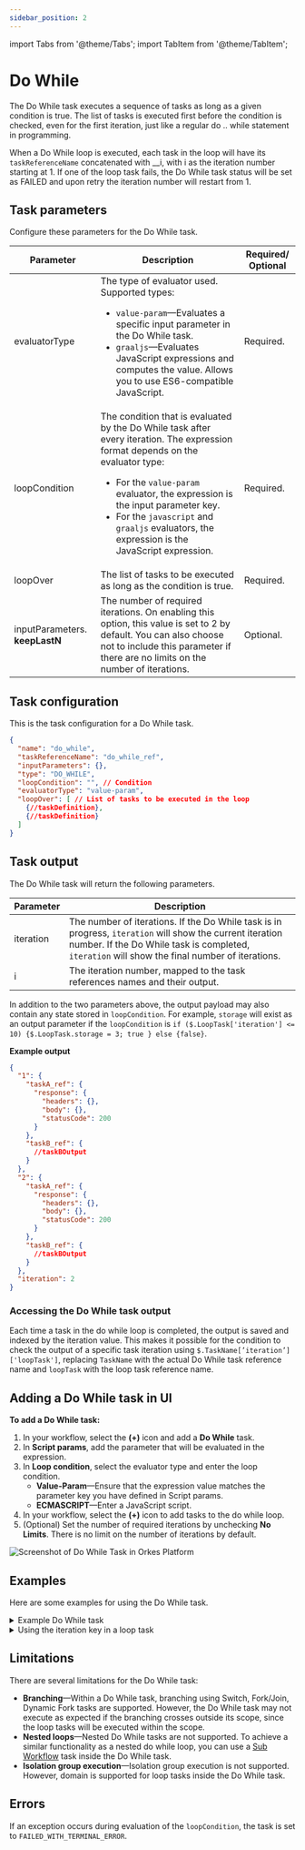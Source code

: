```yaml
---
sidebar_position: 2
---
```


import Tabs from '@theme/Tabs';
import TabItem from '@theme/TabItem';

# Do While

The Do While task executes a sequence of tasks as long as a given condition is true. The list of tasks is executed first before the condition is checked, even for the first iteration, just like a regular do .. while statement in programming.

When a Do While loop is executed, each task in the loop will have its `taskReferenceName` concatenated with __i, with i as the iteration number starting at 1. If one of the loop task fails, the Do While task status will be set as FAILED and upon retry the iteration number will restart from 1.

## Task parameters

Configure these parameters for the Do While task.

| Parameter     | Description                                                                                                                                                                                                | Required/ Optional |
| ------------- | ---------------------------------------------------------------------------------------------------------------------------------------------------------------------------------------------------------- | ------------- |
| evaluatorType | The type of evaluator used. Supported types: <ul><li>`value-param`—Evaluates a specific input parameter in the Do While task.</li><li>`graaljs`—Evaluates JavaScript expressions and computes the value. Allows you to use ES6-compatible JavaScript.</li></ul> | Required. |
| loopCondition    | The condition that is evaluated by the Do While task after every iteration. The expression format depends on the evaluator type:<ul><li>For the `value-param` evaluator, the expression is the input parameter key.</li><li>For the `javascript` and `graaljs` evaluators, the expression is the JavaScript expression. </li></ul> | Required. |
| loopOver | The list of tasks to be executed as long as the condition is true.   | Required. |
| inputParameters. **keepLastN**   | The number of required iterations. On enabling this option, this value is set to 2 by default. You can also choose not to include this parameter if there are no limits on the number of iterations.    | Optional. |

## Task configuration

This is the task configuration for a Do While task.

```json
{
  "name": "do_while",
  "taskReferenceName": "do_while_ref",
  "inputParameters": {},
  "type": "DO_WHILE",
  "loopCondition": "", // Condition
  "evaluatorType": "value-param",
  "loopOver": [ // List of tasks to be executed in the loop
    {//taskDefinition}, 
    {//taskDefinition}
  ]
}
```

## Task output
The Do While task will return the following parameters.

| Parameter     | Description                                                                                                                                                                                                |
| ------------- | ---------------------------------------------------------------------------------------------------------------------------------------------------------------------------------------------------------- |
| iteration | The number of iterations. If the Do While task is in progress, `iteration` will show the current iteration number. If the Do While task is completed, `iteration` will show the final number of iterations. | 
| i | The iteration number, mapped to the task references names and their output. | 

In addition to the two parameters above, the output payload may also contain any state stored in `loopCondition`. For example, `storage` will exist as an output parameter if the `loopCondition` is `if ($.LoopTask['iteration'] <= 10) {$.LoopTask.storage = 3; true } else {false}`.

**Example output**

``` json
{
  "1": {
    "taskA_ref": {
      "response": {
        "headers": {},
        "body": {},
        "statusCode": 200
      }
    },
    "taskB_ref": {
      //taskBOutput
    }
  },
  "2": {
    "taskA_ref": {
      "response": {
        "headers": {},
        "body": {},
        "statusCode": 200
      }
    },
    "taskB_ref": {
      //taskBOutput
    }
  },
  "iteration": 2
}
```
### Accessing the Do While task output

Each time a task in the do while loop is completed, the output is saved and indexed by the iteration value. This makes it possible for the condition to check the output of a specific task iteration using `$.TaskName[’iteration’]['loopTask']`, replacing `TaskName` with the actual Do While task reference name and `loopTask` with the loop task reference name.

## Adding a Do While task in UI
**To add a Do While task:**
1. In your workflow, select the **(+)** icon and add a **Do While** task.
2. In **Script params**, add the parameter that will be evaluated in the expression.
3. In **Loop condition**, select the evaluator type and enter the loop condition.
    - **Value-Param**—Ensure that the expression value matches the parameter key you have defined in Script params.
    - **ECMASCRIPT**—Enter a JavaScript script.
4. In your workflow, select the **(+)** icon to add tasks to the do while loop.
5. (Optional) Set the number of required iterations by unchecking **No Limits**. There is no limit on the number of iterations by default.

<p><img src="/content/img/Task-References/do_while_task_reference.png" alt="Screenshot of Do While Task in Orkes Platform"/></p>

## Examples
Here are some examples for using the Do While task.


<details><summary>Example Do While task</summary>
<p>

```json
{
  "name": "Loop Task",
  "taskReferenceName": "LoopTask",
  "type": "DO_WHILE",
  "inputParameters": {
    "value": "${workflow.input.value}"
  },
  "loopCondition": "if ( ($.LoopTask['iteration'] < $.value ) || ( $.first_task['response']['body'] > 10)) { false; } else { true; }",
  "loopOver": [
    {
      "name": "first task",
      "taskReferenceName": "first_task",
      "inputParameters": {
        "http_request": {
          "uri": "http://localhost:8082",
          "method": "POST"
        }
      },
      "type": "HTTP"
    },
    {
      "name": "second task",
      "taskReferenceName": "second_task",
      "inputParameters": {
        "http_request": {
          "uri": "http://localhost:8082",
          "method": "POST"
        }
      },
      "type": "HTTP"
    }
  ]
}
```

When executed successfully, the above Do While task will produce the following execution JSON, assuming three iterations occurred:

```json
{
  "taskType": "DO_WHILE",
  "outputData": {
    "iteration": 3,
    "1": {
      "first_task": {
        "response": {},
        "headers": {
          "Content-Type": "application/json"
        }
      },
      "second_task": {
        "response": {},
        "headers": {
          "Content-Type": "application/json"
        }
      }
    },
    "2": {
      "first_task": {
        "response": {},
        "headers": {
          "Content-Type": "application/json"
        }
      },
      "second_task": {
        "response": {},
        "headers": {
          "Content-Type": "application/json"
        }
      }
    },
    "3": {
      "first_task": {
        "response": {},
        "headers": {
          "Content-Type": "application/json"
        }
      },
      "second_task": {
        "response": {},
        "headers": {
          "Content-Type": "application/json"
        }
      }
    }
  }
}
```
</p>
</details>

<details><summary>Using the iteration key in a loop task</summary>
<p>
Sometimes, you may want to use the Do While iteration value/counter inside your loop tasks. In this example, an API call is made to a GitHub repository to get all stargazers and each iteration increases the pagination.

The Do While task’s `taskReferenceName` is "get_all_stars_loop_ref". To evaluate the current iteration, the parameter `$.get_all_stars_loop_ref['iteration']` is used in the `loopCondition`. In the HTTP task embedded in the loop, `${get_all_stars_loop_ref.output.iteration}` is used to define which page of results the API should return.


```json
{
  "name": "get_all_stars",
  "taskReferenceName": "get_all_stars_loop_ref",
  "inputParameters": {
    "stargazers": "4000"
  },
  "type": "DO_WHILE",
  "loopCondition": "if ($.get_all_stars_loop_ref['iteration'] < Math.ceil($.stargazers/100)) { true; } else { false; }",
  "loopOver": [
    {
      "name": "100_stargazers",
      "taskReferenceName": "hundred_stargazers_ref",
      "inputParameters": {
        "counter": "${get_all_stars_loop_ref.output.iteration}",
        "http_request": {
          "uri": "https://api.github.com/repos/conductor-oss/conductor/stargazers?page=${get_all_stars_loop_ref.output.iteration}&per_page=100",
          "method": "GET",
          "headers": {
            "Authorization": "token ${workflow.input.gh_token}",
            "Accept": "application/vnd.github.v3.star+json"
          }
        }
      },
      "type": "HTTP",
    }
  ]
}
```

</p>
</details>

## Limitations

There are several limitations for the Do While task:
- **Branching**—Within a Do While task, branching using Switch, Fork/Join, Dynamic Fork tasks are supported. However, the Do While task may not execute as expected if the branching crosses outside its scope, since the loop tasks will be executed within the scope.
- **Nested loops**—Nested Do While tasks are not supported. To achieve a similar functionality as a nested do while loop, you can use a [Sub Workflow](./sub-workflow) task inside the Do While task.
- **Isolation group execution**—Isolation group execution is not supported. However, domain is supported for loop tasks inside the Do While task.

## Errors
If an exception occurs during evaluation of the `loopCondition`, the task is set to `FAILED_WITH_TERMINAL_ERROR`.
